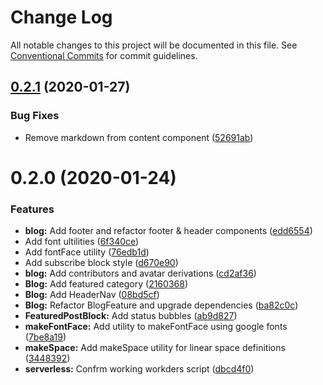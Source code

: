 # Change Log

All notable changes to this project will be documented in this file.
See [Conventional Commits](https://conventionalcommits.org) for commit guidelines.

## [0.2.1](https://gitlab.com/imaginedelements/heather-turano-coaching/live-life-mindful/compare/@heather-turano-coaching/design-system@0.2.0...@heather-turano-coaching/design-system@0.2.1) (2020-01-27)


### Bug Fixes

* Remove markdown from content component ([52691ab](https://gitlab.com/imaginedelements/heather-turano-coaching/live-life-mindful/commit/52691abab9eb06443ba18af379d2dec3d943415b))





# 0.2.0 (2020-01-24)


### Features

* **blog:** Add footer and refactor footer & header components ([edd6554](https://gitlab.com/imaginedelements/heather-turano-coaching/live-life-mindful/commit/edd65544f1d416a76a8e445a995ef34e7e9406f6))
* Add font ultilities ([6f340ce](https://gitlab.com/imaginedelements/heather-turano-coaching/live-life-mindful/commit/6f340ce02b429324d81423c5149ba65693f63ad6))
* Add fontFace utility ([76edb1d](https://gitlab.com/imaginedelements/heather-turano-coaching/live-life-mindful/commit/76edb1d6dc80ca8e1c3a35541e8eef4d0966a658))
* Add subscribe block style ([d670e90](https://gitlab.com/imaginedelements/heather-turano-coaching/live-life-mindful/commit/d670e90aea932df3d7ee9662e36e804adc580da1))
* **blog:** Add contributors and avatar derivations ([cd2af36](https://gitlab.com/imaginedelements/heather-turano-coaching/live-life-mindful/commit/cd2af3603990de1c68898289ad6d8e5b58d6012c))
* **Blog:** Add featured category ([2160368](https://gitlab.com/imaginedelements/heather-turano-coaching/live-life-mindful/commit/21603687c7f7fd9cf2167dde3f126eb2c5e0dec0))
* **Blog:** Add HeaderNav ([08bd5cf](https://gitlab.com/imaginedelements/heather-turano-coaching/live-life-mindful/commit/08bd5cffa1396f2c76d6d05b71cbf2345cd8a429))
* **Blog:** Refactor BlogFeature and upgrade dependencies ([ba82c0c](https://gitlab.com/imaginedelements/heather-turano-coaching/live-life-mindful/commit/ba82c0c6ad80b2ef3fc84cae678bc3283e382b39))
* **FeaturedPostBlock:** Add status bubbles ([ab9d827](https://gitlab.com/imaginedelements/heather-turano-coaching/live-life-mindful/commit/ab9d8275b56b706012e82f2889940f461d7d420f))
* **makeFontFace:** Add utility to makeFontFace using google fonts ([7be8a19](https://gitlab.com/imaginedelements/heather-turano-coaching/live-life-mindful/commit/7be8a19cd892d9e1324485a95d8cc5f585258b17))
* **makeSpace:** Add makeSpace utility for linear space definitions ([3448392](https://gitlab.com/imaginedelements/heather-turano-coaching/live-life-mindful/commit/34483927e03016a31f427ca13a56389377023fad))
* **serverless:** Confrm working workders script ([dbcd4f0](https://gitlab.com/imaginedelements/heather-turano-coaching/live-life-mindful/commit/dbcd4f008a85110702785213799510711d5919bf))
